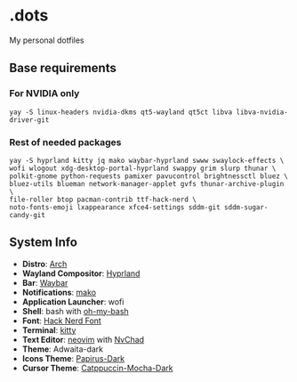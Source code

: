 # .dots

My personal dotfiles

## Base requirements

### For NVIDIA only
```utf-8
yay -S linux-headers nvidia-dkms qt5-wayland qt5ct libva libva-nvidia-driver-git
```

### Rest of needed packages
```utf-8
yay -S hyprland kitty jq mako waybar-hyprland swww swaylock-effects \
wofi wlogout xdg-desktop-portal-hyprland swappy grim slurp thunar \
polkit-gnome python-requests pamixer pavucontrol brightnessctl bluez \
bluez-utils blueman network-manager-applet gvfs thunar-archive-plugin \
file-roller btop pacman-contrib ttf-hack-nerd \
noto-fonts-emoji lxappearance xfce4-settings sddm-git sddm-sugar-candy-git
```

## System Info

- **Distro**: [Arch](https://wiki.archlinux.org/)
- **Wayland Compositor**: [Hyprland](https://hyprland.org/)
- **Bar**: [Waybar](https://github.com/Alexays/Waybar)
- **Notifications**: [mako](https://github.com/emersion/mako)
- **Application Launcher**: wofi
- **Shell**: bash with [oh-my-bash](https://github.com/ohmybash/oh-my-bash)
- **Font**: [Hack Nerd Font](https://www.nerdfonts.com/font-downloads)
- **Terminal**: [kitty](https://sw.kovidgoyal.net/kitty/)
- **Text Editor**: [neovim](https://neovim.io/) with [NvChad](https://nvchad.com/)
- **Theme**: Adwaita-dark
- **Icons Theme**: [Papirus-Dark](https://github.com/PapirusDevelopmentTeam/papirus-icon-theme)
- **Cursor Theme**: [Catppuccin-Mocha-Dark](https://github.com/catppuccin/cursors)
